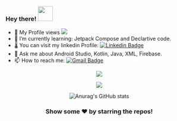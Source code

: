 ### Hey there! <img src="https://media.giphy.com/media/hvRJCLFzcasrR4ia7z/giphy.gif" width="40" height="40">

- 🔭 My Profile views ![](https://komarev.com/ghpvc/?username=muhamedamin308)
- 🌱 I’m currently learning: Jetpack Compose and Declartive code.
- 🌡️ You can visit my linkedin Profile: <a href ="https://www.linkedin.com/in/muhamed-amin-hassan/">![Linkedin Badge](https://img.shields.io/badge/-LinkedIn-c14438?style=flat-square&logo=Linkedin&logoColor=white&link=mailto:muhamed.amin.2290@gmail.com)</a>
- 💬 Ask me about Android Studio, Kotlin, Java, XML, Firebase.
- 📫 How to reach me: <a href ="mailto:mohamed.amin.2290@gmail.com">![Gmail Badge](https://img.shields.io/badge/Gmail-D14836?style=for-the-badge&logo=gmail&logoColor=white)</a>

<p></p>
<div align = "center">
  <p><img align="center" src="https://github-readme-stats.vercel.app/api/top-langs/?username=muhamedamin308&theme=light" /></p>
  
 <p align="center">
  <a href="https://skillicons.dev">
    <img src="https://skillicons.dev/icons?i=androidstudio,kotlin,java,github,firebase,idea,postman" />
  </a>
</p>
 <!-- 
  <p><img src="https://i.giphy.com/media/LMt9638dO8dftAjtco/200.webp" width="100"><img src="https://i.giphy.com/media/IdyAQJVN2kVPNUrojM/200.webp" width="100"><img src="https://i.giphy.com/media/KzJkzjggfGN5Py6nkT/200.webp" width="100"></p>
-->

![Anurag's GitHub stats](https://github-readme-stats.vercel.app/api?username=muhamedamin308)
<div align="center">

### Show some ❤️ by starring the repos!
</div>
